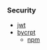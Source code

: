 ### Security
- [jwt](https://jwt.io/introduction/)
- [bycrpt](https://en.wikipedia.org/wiki/Bcrypt)
  - [npm](https://www.npmjs.com/package/bcrypt)